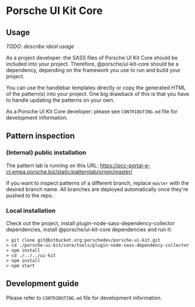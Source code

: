 # Porsche UI Kit Core

## Usage

_TODO: describe ideal usage_

As a project developer: the SASS files of Porsche UI Kit Core should be included into your project. Therefore, @porsche/ui-kit-core should be a dependency, depending on the framework you use to run and build your project.

You can use the handlebar templates directly or copy the generated HTML of the pattern(s) into your project.  One big drawback of this is that you have to handle updating the patterns on your own.

As a Porsche UI Kit Core developer: please see `CONTRIBUTING.md` file for development information.

## Pattern inspection

### (Internal) public installation

The pattern lab is running on this URL: https://pcc-portal-e-ct.emea.porsche.biz/static/patternlab/origin/master/

If you want to inspect patterns of a different branch, replace `master` with the desired branch name.  All branches are deployed automatically once they're pushed to the repo.

### Local installation

Check out the project, install plugin-node-sass-dependency-collector dependencies, install @porsche/ui-kit-core dependencies and run it:

```
> git clone git@bitbucket.org:porschedev/porsche-ui-kit.git
> cd ./porsche-ui-kit/core/tools/plugin-node-sass-dependency-collector
> npm install
> cd ./../../ui-kit
> npm install
> npm start
```

## Development guide

Please refer to `CONTRIBUTING.md` file for development information.
